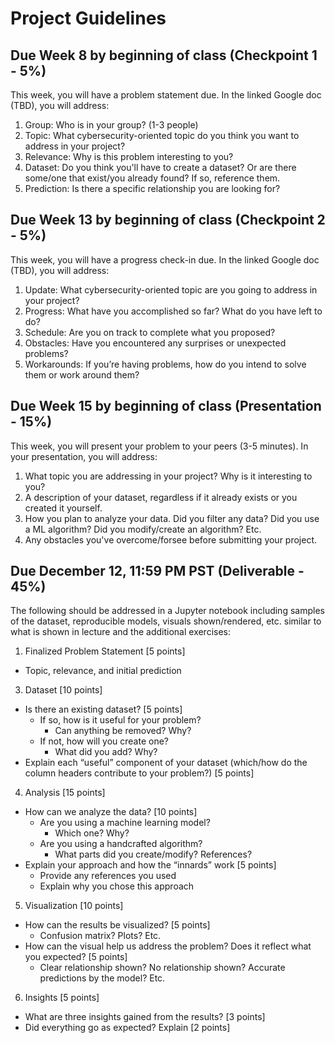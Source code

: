 # Project Guidelines

## Due Week 8 by beginning of class (Checkpoint 1 - 5%)

This week, you will have a problem statement due. In the linked Google doc (TBD), you will address:

1. Group: Who is in your group? (1-3 people)
2. Topic: What cybersecurity-oriented topic do you think you want to address in your project?
3. Relevance: Why is this problem interesting to you?
4. Dataset: Do you think you'll have to create a dataset? Or are there some/one that exist/you already found? If so, reference them.
5. Prediction: Is there a specific relationship you are looking for? 

## Due Week 13 by beginning of class (Checkpoint 2 - 5%)

This week, you will have a progress check-in due. In the linked Google doc (TBD), you will address:

1. Update: What cybersecurity-oriented topic are you going to address in your project?
2. Progress: What have you accomplished so far? What do you have left to do?
3. Schedule: Are you on track to complete what you proposed?
4. Obstacles: Have you encountered any surprises or unexpected problems?
5. Workarounds: If you’re having problems, how do you intend to solve them or work around them?

## Due Week 15 by beginning of class (Presentation - 15%)

This week, you will present your problem to your peers (3-5 minutes). In your presentation, you will address:

1. What topic you are addressing in your project? Why is it interesting to you?
2. A description of your dataset, regardless if it already exists or you created it yourself.
3. How you plan to analyze your data. Did you filter any data? Did you use a ML algorithm? Did you modify/create an algorithm? Etc.
4. Any obstacles you've overcome/forsee before submitting your project.

## Due December 12, 11:59 PM PST (Deliverable - 45%)

The following should be addressed in a Jupyter notebook including samples of the dataset, reproducible models, visuals shown/rendered, etc. similar to
what is shown in lecture and the additional exercises:

1. Finalized Problem Statement [5 points]
- Topic, relevance, and initial prediction
3. Dataset [10 points]
- Is there an existing dataset? [5 points] 
    - If so, how is it useful for your problem? 
        - Can anything be removed? Why?
    - If not, how will you create one?
        - What did you add? Why?
- Explain each “useful” component of your dataset (which/how do the column headers contribute to your problem?) [5 points]
4. Analysis [15 points]
- How can we analyze the data? [10 points]
    - Are you using a machine learning model?
        - Which one? Why?
    - Are you using a handcrafted algorithm?
        - What parts did you create/modify? References?
- Explain your approach and how the “innards” work [5 points]
    - Provide any references you used 
    - Explain why you chose this approach
5. Visualization [10 points]
- How can the results be visualized? [5 points]
    - Confusion matrix? Plots? Etc.
- How can the visual help us address the problem? Does it reflect what you expected? [5 points]
    - Clear relationship shown? No relationship shown? Accurate predictions by the model? Etc.
6. Insights [5 points]
- What are three insights gained from the results? [3 points]
- Did everything go as expected? Explain [2 points]
